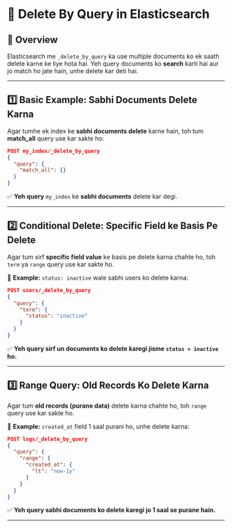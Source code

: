 # 🚀 Delete By Query in Elasticsearch

## 📌 Overview

Elasticsearch me `_delete_by_query` ka use multiple documents ko ek saath delete karne ke liye hota hai. Yeh query documents ko **search** karti hai aur jo match ho jate hain, unhe delete kar deti hai.

---

## **1️⃣ Basic Example: Sabhi Documents Delete Karna**

Agar tumhe ek index ke **sabhi documents delete** karne hain, toh tum **match_all** query use kar sakte ho:

```json
POST my_index/_delete_by_query
{
  "query": {
    "match_all": {}
  }
}
```

✅ **Yeh query** `my_index` ke **sabhi documents** delete kar degi.

---

## **2️⃣ Conditional Delete: Specific Field ke Basis Pe Delete**

Agar tum sirf **specific field value** ke basis pe delete karna chahte ho, toh `term` ya `range` query use kar sakte ho.

🔹 **Example:** `status: inactive` wale sabhi users ko delete karna:

```json
POST users/_delete_by_query
{
  "query": {
    "term": {
      "status": "inactive"
    }
  }
}
```

✅ **Yeh query sirf un documents ko delete karegi jisme `status = inactive` ho.**

---

## **3️⃣ Range Query: Old Records Ko Delete Karna**

Agar tum **old records (purane data)** delete karna chahte ho, toh `range` query use kar sakte ho.

🔹 **Example:** `created_at` field 1 saal purani ho, unhe delete karna:

```json
POST logs/_delete_by_query
{
  "query": {
    "range": {
      "created_at": {
        "lt": "now-1y"
      }
    }
  }
}
```

✅ **Yeh query sabhi documents ko delete karegi jo **1 saal se purane** hain.**

---
